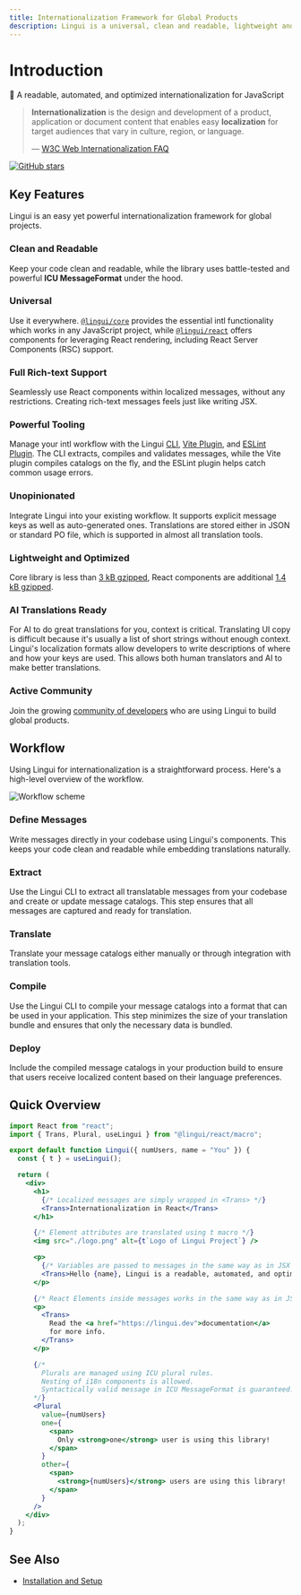 ```yaml
---
title: Internationalization Framework for Global Products
description: Lingui is a universal, clean and readable, lightweight and powerful internationalization framework for global projects
---
```


# Introduction

📖 A readable, automated, and optimized internationalization for JavaScript

> **Internationalization** is the design and development of a product, application or document content that enables easy **localization** for target audiences that vary in culture, region, or language.
>
> — [W3C Web Internationalization FAQ](https://www.w3.org/International/questions/qa-i18n)

[![GitHub stars](https://img.shields.io/github/stars/lingui/js-lingui.svg?style=social&label=Stars)](https://github.com/lingui/js-lingui/)

## Key Features

Lingui is an easy yet powerful internationalization framework for global projects.

### Clean and Readable

Keep your code clean and readable, while the library uses battle-tested and powerful **ICU MessageFormat** under the hood.

### Universal

Use it everywhere. [`@lingui/core`](/ref/core) provides the essential intl functionality which works in any JavaScript project, while [`@lingui/react`](/ref/react) offers components for leveraging React rendering, including React Server Components (RSC) support.

### Full Rich-text Support

Seamlessly use React components within localized messages, without any restrictions. Creating rich-text messages feels just like writing JSX.

### Powerful Tooling

Manage your intl workflow with the Lingui [CLI](/ref/cli), [Vite Plugin](/ref/vite-plugin), and [ESLint Plugin](/ref/eslint-plugin). The CLI extracts, compiles and validates messages, while the Vite plugin compiles catalogs on the fly, and the ESLint plugin helps catch common usage errors.

### Unopinionated

Integrate Lingui into your existing workflow. It supports explicit message keys as well as auto-generated ones. Translations are stored either in JSON or standard PO file, which is supported in almost all translation tools.

### Lightweight and Optimized

Core library is less than [3 kB gzipped](https://bundlephobia.com/result?p=@lingui/core), React components are additional [1.4 kB gzipped](https://bundlephobia.com/result?p=@lingui/react).

### AI Translations Ready

For AI to do great translations for you, context is critical. Translating UI copy is difficult because it's usually a list of short strings without enough context. Lingui's localization formats allow developers to write descriptions of where and how your keys are used. This allows both human translators and AI to make better translations.

### Active Community

Join the growing [community of developers](/community) who are using Lingui to build global products.

## Workflow

Using Lingui for internationalization is a straightforward process. Here's a high-level overview of the workflow.

![Workflow scheme](/img/docs/lingui-workflow.svg)

### Define Messages

Write messages directly in your codebase using Lingui's components. This keeps your code clean and readable while embedding translations naturally.

### Extract

Use the Lingui CLI to extract all translatable messages from your codebase and create or update message catalogs. This step ensures that all messages are captured and ready for translation.

### Translate

Translate your message catalogs either manually or through integration with translation tools.

### Compile

Use the Lingui CLI to compile your message catalogs into a format that can be used in your application. This step minimizes the size of your translation bundle and ensures that only the necessary data is bundled.

### Deploy

Include the compiled message catalogs in your production build to ensure that users receive localized content based on their language preferences.

## Quick Overview

```jsx
import React from "react";
import { Trans, Plural, useLingui } from "@lingui/react/macro";

export default function Lingui({ numUsers, name = "You" }) {
  const { t } = useLingui();

  return (
    <div>
      <h1>
        {/* Localized messages are simply wrapped in <Trans> */}
        <Trans>Internationalization in React</Trans>
      </h1>

      {/* Element attributes are translated using t macro */}
      <img src="./logo.png" alt={t`Logo of Lingui Project`} />

      <p>
        {/* Variables are passed to messages in the same way as in JSX */}
        <Trans>Hello {name}, Lingui is a readable, automated, and optimized i18n for JavaScript.</Trans>
      </p>

      {/* React Elements inside messages works in the same way as in JSX */}
      <p>
        <Trans>
          Read the <a href="https://lingui.dev">documentation</a>
          for more info.
        </Trans>
      </p>

      {/*
        Plurals are managed using ICU plural rules.
        Nesting of i18n components is allowed.
        Syntactically valid message in ICU MessageFormat is guaranteed.
      */}
      <Plural
        value={numUsers}
        one={
          <span>
            Only <strong>one</strong> user is using this library!
          </span>
        }
        other={
          <span>
            <strong>{numUsers}</strong> users are using this library!
          </span>
        }
      />
    </div>
  );
}
```

## See Also

- [Installation and Setup](/installation)
